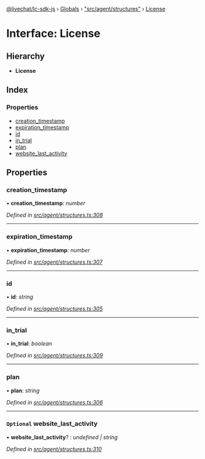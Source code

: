 [@livechat/lc-sdk-js](../README.md) › [Globals](../globals.md) › ["src/agent/structures"](../modules/_src_agent_structures_.md) › [License](_src_agent_structures_.license.md)

# Interface: License

## Hierarchy

* **License**

## Index

### Properties

* [creation_timestamp](_src_agent_structures_.license.md#creation_timestamp)
* [expiration_timestamp](_src_agent_structures_.license.md#expiration_timestamp)
* [id](_src_agent_structures_.license.md#id)
* [in_trial](_src_agent_structures_.license.md#in_trial)
* [plan](_src_agent_structures_.license.md#plan)
* [website_last_activity](_src_agent_structures_.license.md#optional-website_last_activity)

## Properties

###  creation_timestamp

• **creation_timestamp**: *number*

*Defined in [src/agent/structures.ts:308](https://github.com/livechat/lc-sdk-js/blob/aff69b2/src/agent/structures.ts#L308)*

___

###  expiration_timestamp

• **expiration_timestamp**: *number*

*Defined in [src/agent/structures.ts:307](https://github.com/livechat/lc-sdk-js/blob/aff69b2/src/agent/structures.ts#L307)*

___

###  id

• **id**: *string*

*Defined in [src/agent/structures.ts:305](https://github.com/livechat/lc-sdk-js/blob/aff69b2/src/agent/structures.ts#L305)*

___

###  in_trial

• **in_trial**: *boolean*

*Defined in [src/agent/structures.ts:309](https://github.com/livechat/lc-sdk-js/blob/aff69b2/src/agent/structures.ts#L309)*

___

###  plan

• **plan**: *string*

*Defined in [src/agent/structures.ts:306](https://github.com/livechat/lc-sdk-js/blob/aff69b2/src/agent/structures.ts#L306)*

___

### `Optional` website_last_activity

• **website_last_activity**? : *undefined | string*

*Defined in [src/agent/structures.ts:310](https://github.com/livechat/lc-sdk-js/blob/aff69b2/src/agent/structures.ts#L310)*
